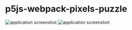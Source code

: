 # p5js-webpack-pixels-puzzle

![application screenshot](https://github.com/atorov/p5js-webpack-pixels-puzzle/blob/master/demo-1.png)
![application screenshot](https://github.com/atorov/p5js-webpack-pixels-puzzle/blob/master/demo-2.gif)
